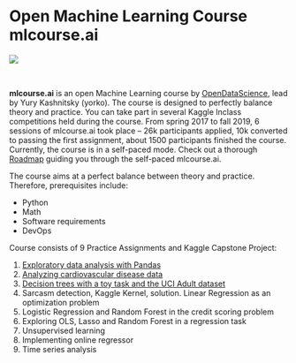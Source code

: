 # Open Machine Learning Course mlcourse.ai
<p>
  <a href="https://mlcourse.ai/">
    <img src="https://mlcourse.ai/images/ods_stickers.jpg">
  </a>
</p>
<br>

<b>mlcourse.ai</b> is an open Machine Learning course by [OpenDataScience](https://ods.ai/), lead by Yury Kashnitsky (yorko). The course is designed to perfectly balance theory and practice. You can take part in several Kaggle Inclass competitions held during the course. From spring 2017 to fall 2019, 6 sessions of mlcourse.ai took place – 26k participants applied, 10k converted to passing the first assignment, about 1500 participants finished the course. Currently, the course is in a self-paced mode. Check out a thorough [Roadmap](https://mlcourse.ai/roadmap) guiding you through the self-paced mlcourse.ai.

The course aims at a perfect balance between theory and practice. Therefore, prerequisites include:

- Python
- Math
- Software requirements
- DevOps

Course consists of 9 Practice Assignments and Kaggle Capstone Project:

1. [Exploratory data analysis with Pandas](assignment-1-pandas-and-uci-adult-dataset.ipynb)
2. [Analyzing cardiovascular disease data](assignment-2-visualizing-and-analyzing-cardiovascular-data.ipynb)
3. [Decision trees with a toy task and the UCI Adult dataset](assignment-3-decision-trees.ipynb)
4. Sarcasm detection, Kaggle Kernel, solution. Linear Regression as an optimization problem
5. Logistic Regression and Random Forest in the credit scoring problem
6. Exploring OLS, Lasso and Random Forest in a regression task
7. Unsupervised learning
8. Implementing online regressor
9. Time series analysis